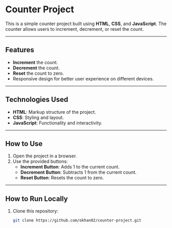 # Counter Project

This is a simple counter project built using **HTML**, **CSS**, and **JavaScript**. The counter allows users to increment, decrement, or reset the count.

---

## Features

- **Increment** the count.
- **Decrement** the count.
- **Reset** the count to zero.
- Responsive design for better user experience on different devices.

---

## Technologies Used

- **HTML**: Markup structure of the project.
- **CSS**: Styling and layout.
- **JavaScript**: Functionality and interactivity.

---

## How to Use

1. Open the project in a browser.
2. Use the provided buttons:
   - **Increment Button**: Adds 1 to the current count.
   - **Decrement Button**: Subtracts 1 from the current count.
   - **Reset Button**: Resets the count to zero.

---

## How to Run Locally

1. Clone this repository:
   ```bash
   git clone https://github.com/okhan02/counter-project.git
   ```
